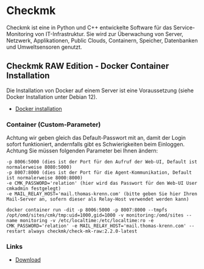 # Checkmk

Checkmk ist eine in Python und C++ entwickelte Software für das Service-Monitoring von IT-Infrastruktur. Sie wird zur Überwachung von Server, Netzwerk, 
Applikationen, Public Clouds, Containern, Speicher, Datenbanken und Umweltsensoren genutzt.

## Checkmk RAW Edition - Docker Container Installation
Die Installation von Docker auf einem Server ist eine Voraussetzung (siehe Docker Installation unter Debian 12).
+ [Docker installation](https://github.com/guggenbergerME/linux_codes/tree/main/Einrichten%20%26%20Programme/docker/Installieren)

### Container (Custom-Parameter)
Achtung wir geben gleich das Default-Passwort mit an, damit der Login sofort funktioniert, andernfalls gibt es Schwierigkeiten beim Einloggen. Achtung Sie müssen folgenden Parameter bei Ihnen ändern:
```
-p 8006:5000 (dies ist der Port für den Aufruf der Web-UI, Default ist normalerweise 8080:5000)
-p 8007:8000 (dies ist der Port für die Agent-Kommunikation, Default ist normalerweise 8000:8000)
-e CMK_PASSWORD='relation' (hier wird das Passwort für den Web-UI User cmkadmin festgelegt)
-e MAIL_RELAY_HOST='mail.thomas-krenn.com' (bitte geben Sie hier Ihren Mail-Server an, sofern dieser als Relay-Host verwendet werden kann)
```

```
docker container run -dit -p 8006:5000 -p 8007:8000 --tmpfs /opt/omd/sites/cmk/tmp:uid=1000,gid=1000 -v monitoring:/omd/sites --name monitoring -v /etc/localtime:/etc/localtime:ro -e CMK_PASSWORD='relation' -e MAIL_RELAY_HOST='mail.thomas-krenn.com' --restart always checkmk/check-mk-raw:2.2.0-latest
```

### Links
+ [Download](https://checkmk.com/download)
